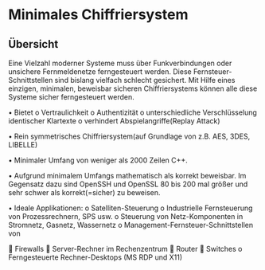 # Minimales Chiffriersystem
## Übersicht
Eine Vielzahl moderner Systeme muss über Funkverbindungen oder unsichere Fernmeldenetze ferngesteuert werden. 
Diese Fernsteuer-Schnittstellen sind bislang vielfach schlecht gesichert. Mit Hilfe eines einzigen, minimalen, beweisbar 
sicheren Chiffriersystems können alle diese Systeme sicher ferngesteuert werden.

•	Bietet 
o	Vertraulichkeit
o	Authentizität
o	unterschiedliche Verschlüsselung identischer Klartexte
o	verhindert Abspielangriffe(Replay Attack)

•	Rein symmetrisches Chiffriersystem(auf Grundlage von z.B. AES, 3DES, LIBELLE)

•	Minimaler Umfang von weniger als 2000 Zeilen C++. 

•	Aufgrund minimalem Umfangs mathematisch als korrekt beweisbar. Im Gegensatz dazu sind OpenSSH und OpenSSL 80 bis 200 mal größer und sehr schwer als korrekt(=sicher) zu beweisen.

•	Ideale Applikationen:
o	Satelliten-Steuerung
o	Industrielle Fernsteuerung von Prozessrechnern, SPS usw.
o	Steuerung von Netz-Komponenten in Stromnetz, Gasnetz, Wassernetz
o	Management-Fernsteuer-Schnittstellen von 

	Firewalls
	Server-Rechner im Rechenzentrum
	Router
	Switches
o	Ferngesteuerte Rechner-Desktops (MS RDP und X11)
